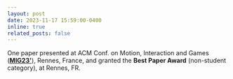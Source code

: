 ```yaml
---
layout: post
date: 2023-11-17 15:59:00-0400
inline: true
related_posts: false
---
```

One paper presented at ACM Conf. on Motion, Interaction and Games ([__MIG23'__](https://project.inria.fr/mig2023/)), Rennes, France, and granted the __Best Paper Award__ (non-student category), at Rennes, FR.